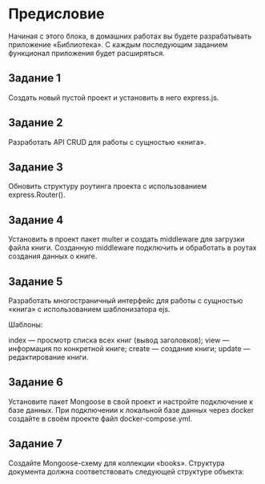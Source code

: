 # Предисловие
Начиная с этого блока, в домашних работах вы будете разрабатывать приложение «Библиотека». С каждым последующим заданием функционал приложения будет расширяться.

## Задание 1
Создать новый пустой проект и установить в него express.js.

## Задание 2
Разработать API CRUD для работы с сущностью «книга». 

## Задание 3
Обновить структуру роутинга проекта с использованием express.Router().

## Задание 4
Установить в проект пакет multer и создать middleware для загрузки файла книги. Созданную middleware подключить и обработать в роутах создания данных о книге.

## Задание 5
Разработать многостраничный интерфейс для работы с сущностью «книга» с использованием шаблонизатора ejs.

Шаблоны:

index — просмотр списка всех книг (вывод заголовков);
view — информация по конкретной книге;
create — создание книги;
update — редактирование книги.

## Задание 6
Установите пакет Mongoose в свой проект и настройте подключение к базе данных. При подключении к локальной базе данных через docker создайте в своём проекте файл docker-compose.yml.

## Задание 7
Создайте Mongoose-схему для коллекции «books». Структура документа должна соответствовать следующей структуре объекта: